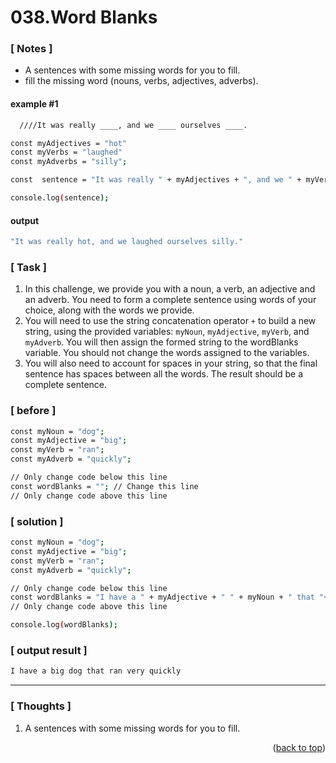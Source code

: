 <a name="topage"></a>

# 038.Word Blanks

### [ Notes ]
  * A sentences with some missing words for you to fill.
  * fill the missing word (nouns, verbs, adjectives, adverbs). 

#### example #1

```sh
  ////It was really ____, and we ____ ourselves ____.

const myAdjectives = "hot"
const myVerbs = "laughed"
const myAdverbs = "silly";

const  sentence = "It was really " + myAdjectives + ", and we " + myVerbs + " ourselves " + myAdverbs + ".";

console.log(sentence);
```

#### output
```sh
"It was really hot, and we laughed ourselves silly."
```

### [ Task ]
  1. In this challenge, we provide you with a noun, a verb, an adjective and an adverb. You need to form a complete sentence using words of your choice, along with the words we provide.
  2. You will need to use the string concatenation operator `+` to build a new string, using the provided variables: `myNoun`, `myAdjective`, `myVerb`, and `myAdverb`. You will then assign the formed string to the wordBlanks variable. You should not change the words assigned to the variables.
  3. You will also need to account for spaces in your string, so that the final sentence has spaces between all the words. The result should be a complete sentence.

### [ before ]

```sh
const myNoun = "dog";
const myAdjective = "big";
const myVerb = "ran";
const myAdverb = "quickly";

// Only change code below this line
const wordBlanks = ""; // Change this line
// Only change code above this line
```

### [ solution ]

```sh
const myNoun = "dog";
const myAdjective = "big";
const myVerb = "ran";
const myAdverb = "quickly";

// Only change code below this line
const wordBlanks = "I have a " + myAdjective + " " + myNoun + " that "+  myVerb + " very " + myAdverb; // Change this line
// Only change code above this line

console.log(wordBlanks);
```

### [ output result ]

```sh
I have a big dog that ran very quickly
```

-----

### [ Thoughts ]

  1. A sentences with some missing words for you to fill.
  

<p align="right">(<a href="#topage">back to top</a>)</p>
<br/>
<br/>
